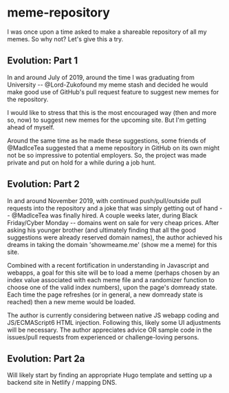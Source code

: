 # meme-repository
I was once upon a time asked to make a shareable repository of all my memes. So why not? Let's give this a try.

## Evolution: Part 1
In and around July of 2019, around the time I was graduating from University -- @Lord-Zukofound my meme stash and decided he would make good use of GitHub's pull request feature to suggest new memes for the repository.

I would like to stress that this is the most encouraged way (then and more so, now) to suggest new memes for the upcoming site. But I'm getting ahead of myself.

Around the same time as he made these suggestions, some friends of @MadIceTea suggested that a meme repository in GitHub on its own might not be so impressive to potential employers. So, the project was made private and put on hold for a while during a job hunt.

## Evolution: Part 2

In and around November 2019, with continued push/pull/outside pull requests into the repository and a joke that was simply getting out of hand -- @MadIceTea was finally hired. A couple weeks later, during Black Friday/Cyber Monday -- domains went on sale for very cheap prices. After asking his younger brother (and ultimately finding that all the good suggestions were already reserved domain names), the author achieved his dreams in taking the domain 'showmeame.me' (show me a meme) for this site.

Combined with a recent fortification in understanding in Javascript and webapps, a goal for this site will be to load a meme (perhaps chosen by an index value associated with each meme file and a randomizer function to choose one of the valid index numbers), upon the page's domready state. Each time the page refreshes (or in general, a new domready state is reached) then a new meme would be loaded.

The author is currently considering between native JS webapp coding and JS/ECMAScript6 HTML injection. Following this, likely some UI adjustments will be necessary. The author appreciates advice OR sample code in the issues/pull requests from experienced or challenge-loving persons.

## Evolution: Part 2a

Will likely start by finding an appropriate Hugo template and setting up a backend site in Netlify / mapping DNS.
